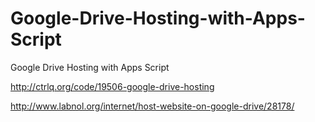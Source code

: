 Google-Drive-Hosting-with-Apps-Script
=====================================

Google Drive Hosting with Apps Script

http://ctrlq.org/code/19506-google-drive-hosting

http://www.labnol.org/internet/host-website-on-google-drive/28178/
